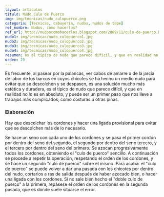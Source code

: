 ```yaml
---
layout: articulos
titulo: Nudo Culo de Puerco
img: img/tecnicas/nudo_culopuerco.png
categoria: [Tecnicas, cabuyeria, nudos, nudos de tope]
ref_nombre: Nudos, como hacerlos?
ref_url: http://nudoscomohacerlos.blogspot.com/2009/11/culo-de-puerco.html
nudo1: img/tecnicas/nudo_culopuerco1.jpg
nudo2: img/tecnicas/nudo_culopuerco2.jpg
nudo3: img/tecnicas/nudo_culopuerco3.jpg
nudo4: img/tecnicas/nudo_culopuerco4.jpg
resumen: es el típico de nudo que parece difícil, y que en realidad no lo es en absoluto, y puede ser un primer paso que nos lleve a trabajos más complicados...
orden: 29
---
```

Es frecuente, al pasear por la palancas, ver cabos de amarre o de la jarcia de labor de los barcos en cuyos chicotes se ha hecho un medio nudo para evitar que se descolchen y se despasen, es una solución mucho más estética y duradera, es el típico de nudo que parece difícil, y que en realidad no lo es en absoluto, y puede ser un primer paso que nos lleve a trabajos más complicados, como costuras u otras piñas.

### Elaboración

Hay que descolchar los cordones y hacer una ligada provisional para evitar que se descolchen más de lo necesario.

Se hace un seno con cada uno de los cordones y se pasa el primer cordón por dentro del seno del segundo, el segundo por dentro del seno tercero, y el tercero por dentro del seno del primero. Se azocan progresivamente todos los cordones, obteniendo el "culo de puerco" sencillo. A continuación se procede a repetir la operación, respetando el orden de los cordones, y se hace un segundo "culo de puerco" sobre el mismo. Para acabar el "culo de puerco" se puede volver a dar una pasada con los chicotes por dentro del nudo, cortarlos a ras de salida después de haber azocado bien, o hacer una ligada con los cordones. Si no sale bien hecho el "doble culo de puerco" a la primera, repásese el orden de los cordones en la segunda pasada, que es donde suele situarse el error.
